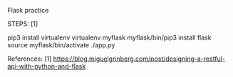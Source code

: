 Flask practice


STEPS: [1]

pip3 install virtualenv
virtualenv myflask
myflask/bin/pip3 install flask
source myflask/bin/activate
./app.py

References:
[1]  https://blog.miguelgrinberg.com/post/designing-a-restful-api-with-python-and-flask
